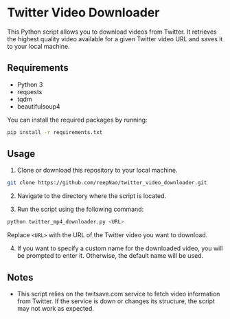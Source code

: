 # Twitter Video Downloader

This Python script allows you to download videos from Twitter. It retrieves the highest quality video available for a given Twitter video URL and saves it to your local machine.

## Requirements

- Python 3
- requests
- tqdm
- beautifulsoup4

You can install the required packages by running:

```bash
pip install -r requirements.txt
```

## Usage

1. Clone or download this repository to your local machine.

```bash
git clone https://github.com/reepNao/twitter_video_downloader.git
```

2. Navigate to the directory where the script is located.

3. Run the script using the following command:

```bash
python twitter_mp4_downloader.py <URL>
```

Replace `<URL>` with the URL of the Twitter video you want to download.

4. If you want to specify a custom name for the downloaded video, you will be prompted to enter it. Otherwise, the default name will be used.


## Notes

- This script relies on the twitsave.com service to fetch video information from Twitter. If the service is down or changes its structure, the script may not work as expected.